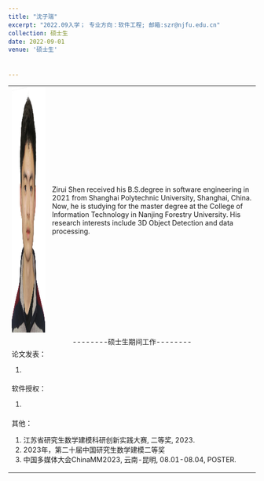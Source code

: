 ```yaml
---
title: "沈子瑞"
excerpt: "2022.09入学； 专业方向：软件工程; 邮箱:szr@njfu.edu.cn"
collection: 硕士生
date: 2022-09-01
venue: '硕士生'


---
```

<table border="0">
<tr>
  <td> <img src='/images/zirui.jpg' height="500" width="408">  </td>
 <td>Zirui Shen received his B.S.degree in software engineering in 2021 from Shanghai Polytechnic University, Shanghai, China. Now, he is studying for the master degree at the College of Information Technology in Nanjing Forestry University. His research interests include 3D Object Detection and data processing.</td>

</tr>

<tr>
<td colspan="2" align="center">--------硕士生期间工作--------
</td>
</tr>

<tr>
<td colspan="2">论文发表：
<ol class="level_1">
<li>  </li>
</ol>
</td>
</tr>

<tr>
<td colspan="2">软件授权：
<ol class="level_1">
<li>  </li>
</ol>
</td>
</tr>

<tr>
<td colspan="2">其他：
<ol class="level_1">
<li> 江苏省研究生数学建模科研创新实践大赛, 二等奖, 2023.</li>
<li> 2023年，第二十届中国研究生数学建模二等奖</li>
<li> 
中国多媒体大会ChinaMM2023, 云南-昆明, 08.01-08.04, POSTER.
</li>
</ol>
</td>
</tr>

</table>